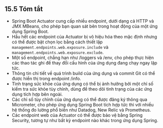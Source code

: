 ## 15.5 Tóm tắt

* Spring Boot Actuator cung cấp nhiều endpoint, dưới dạng cả HTTP và JMX MBeans, cho phép bạn quan sát bên trong hoạt động của một ứng dụng Spring Boot.
* Hầu hết các endpoint của Actuator bị vô hiệu hóa theo mặc định nhưng có thể được bật chọn lọc bằng cách thiết lập `management.endpoints.web.exposure.include` và `management.endpoints.web.exposure.exclude`.
* Một số endpoint, chẳng hạn như /loggers và /env, cho phép thực hiện các thao tác ghi để thay đổi cấu hình của ứng dụng đang chạy ngay lập tức.
* Thông tin chi tiết về quá trình build của ứng dụng và commit Git có thể được hiển thị trong endpoint /info.
* Tình trạng sức khỏe của ứng dụng có thể bị ảnh hưởng bởi một chỉ số kiểm tra sức khỏe tùy chỉnh, dùng để theo dõi tình trạng của các ứng dụng tích hợp bên ngoài.
* Các chỉ số tùy chỉnh của ứng dụng có thể được đăng ký thông qua Micrometer, cho phép ứng dụng Spring Boot tích hợp tức thì với nhiều hệ thống đo lường phổ biến như Datadog, New Relic và Prometheus.
* Các endpoint web của Actuator có thể được bảo vệ bằng Spring Security, tương tự như bất kỳ endpoint nào khác trong ứng dụng Spring.
